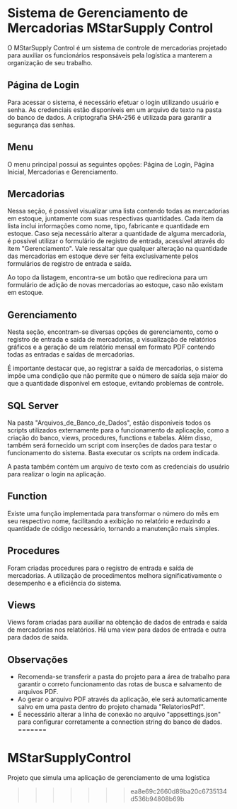 # Sistema de Gerenciamento de Mercadorias MStarSupply Control

O MStarSupply Control é um sistema de controle de mercadorias projetado para auxiliar os funcionários responsáveis pela logística a manterem a organização de seu trabalho.

## Página de Login

Para acessar o sistema, é necessário efetuar o login utilizando usuário e senha. As credenciais estão disponíveis em um arquivo de texto na pasta do banco de dados. A criptografia SHA-256 é utilizada para garantir a segurança das senhas.

## Menu

O menu principal possui as seguintes opções: Página de Login, Página Inicial, Mercadorias e Gerenciamento.

## Mercadorias

Nessa seção, é possível visualizar uma lista contendo todas as mercadorias em estoque, juntamente com suas respectivas quantidades. Cada item da lista inclui informações como nome, tipo, fabricante e quantidade em estoque. Caso seja necessário alterar a quantidade de alguma mercadoria, é possível utilizar o formulário de registro de entrada, acessível através do item "Gerenciamento". Vale ressaltar que qualquer alteração na quantidade das mercadorias em estoque deve ser feita exclusivamente pelos formulários de registro de entrada e saída.

Ao topo da listagem, encontra-se um botão que redireciona para um formulário de adição de novas mercadorias ao estoque, caso não existam em estoque.

## Gerenciamento

Nesta seção, encontram-se diversas opções de gerenciamento, como o registro de entrada e saída de mercadorias, a visualização de relatórios gráficos e a geração de um relatório mensal em formato PDF contendo todas as entradas e saídas de mercadorias.

É importante destacar que, ao registrar a saída de mercadorias, o sistema impõe uma condição que não permite que o número de saída seja maior do que a quantidade disponível em estoque, evitando problemas de controle.

## SQL Server

Na pasta "Arquivos_de_Banco_de_Dados", estão disponíveis todos os scripts utilizados externamente para o funcionamento da aplicação, como a criação do banco, views, procedures, functions e tabelas. Além disso, também será fornecido um script com inserções de dados para testar o funcionamento do sistema. Basta executar os scripts na ordem indicada.

A pasta também contém um arquivo de texto com as credenciais do usuário para realizar o login na aplicação.

## Function

Existe uma função implementada para transformar o número do mês em seu respectivo nome, facilitando a exibição no relatório e reduzindo a quantidade de código necessário, tornando a manutenção mais simples.

## Procedures

Foram criadas procedures para o registro de entrada e saída de mercadorias. A utilização de procedimentos melhora significativamente o desempenho e a eficiência do sistema.

## Views

Views foram criadas para auxiliar na obtenção de dados de entrada e saída de mercadorias nos relatórios. Há uma view para dados de entrada e outra para dados de saída.

## Observações

- Recomenda-se transferir a pasta do projeto para a área de trabalho para garantir o correto funcionamento das rotas de busca e salvamento de arquivos PDF.
- Ao gerar o arquivo PDF através da aplicação, ele será automaticamente salvo em uma pasta dentro do projeto chamada "RelatoriosPdf".
- É necessário alterar a linha de conexão no arquivo "appsettings.json" para configurar corretamente a connection string do banco de dados.
=======
# MStarSupplyControl
Projeto que simula uma aplicação de gerenciamento de uma logística
>>>>>>> ea8e69c2660d89ba20c6735134d536b94808b69b
